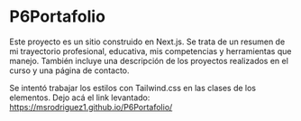 # P6Portafolio
Este proyecto es un sitio construido en Next.js. Se trata de un resumen de mi trayectorio profesional, educativa, mis competencias y herramientas que manejo.
También incluye una descripción de los proyectos realizados en el curso y una página de contacto.

Se intentó trabajar los estilos con Tailwind.css en las clases de los elementos. Dejo acá el link levantado:
https://msrodriguez1.github.io/P6Portafolio/
